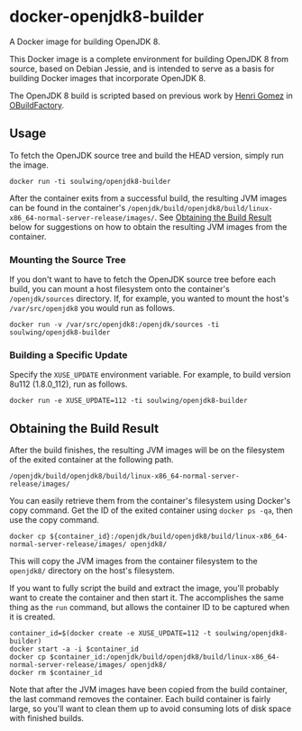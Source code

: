 docker-openjdk8-builder
=======================

A Docker image for building OpenJDK 8.

This Docker image is a complete environment for building OpenJDK 8 from source, based on Debian Jessie, and is intended to serve as a basis for building Docker images that incorporate OpenJDK 8.

The OpenJDK 8 build is scripted based on previous work by [Henri Gomez](https://github.com/hgomez) in
[OBuildFactory](https://github.com/hgomez/obuildfactory).


Usage
-----

To fetch the OpenJDK source tree and build the HEAD version, simply run the image.

```
docker run -ti soulwing/openjdk8-builder
```

After the container exits from a successful build, the resulting JVM images can be found in 
the container's `/openjdk/build/openjdk8/build/linux-x86_64-normal-server-release/images/`. See 
[Obtaining the Build Result](#obtaining-the-build-result) below for suggestions on how to obtain the resulting JVM images from the container.

### Mounting the Source Tree

If you don't want to have to fetch the OpenJDK source tree before each build, you can mount a host filesystem onto the container's `/openjdk/sources` directory. If, for example, you wanted to mount the host's `/var/src/openjdk8` you would run as follows.

```
docker run -v /var/src/openjdk8:/openjdk/sources -ti soulwing/openjdk8-builder
```

### Building a Specific Update

Specify the `XUSE_UPDATE` environment variable. For example, to build version 8u112 (1.8.0_112), run as follows.

```
docker run -e XUSE_UPDATE=112 -ti soulwing/openjdk8-builder
```

Obtaining the Build Result
--------------------------

After the build finishes, the resulting JVM images will be on the filesystem of the exited container at the
following path.

```
/openjdk/build/openjdk8/build/linux-x86_64-normal-server-release/images/
```

You can easily retrieve them from the container's filesystem using Docker's copy command. Get the ID of the exited container using `docker ps -qa`, then use the copy command.

```
docker cp ${container_id}:/openjdk/build/openjdk8/build/linux-x86_64-normal-server-release/images/ openjdk8/
```

This will copy the JVM images from the container filesystem to the `openjdk8/` directory on the host's filesystem.

If you want to fully script the build and extract the image, you'll probably want to create the container and then start it. The accomplishes the same thing as the `run` command, but allows the container ID to be captured when it is created.

```
container_id=$(docker create -e XUSE_UPDATE=112 -t soulwing/openjdk8-builder)
docker start -a -i $container_id
docker cp $container_id:/openjdk/build/openjdk8/build/linux-x86_64-normal-server-release/images/ openjdk8/
docker rm $container_id
```

Note that after the JVM images have been copied from the build container, the last command removes the container. Each build container is fairly large, so you'll want to clean them up to avoid consuming lots of disk space with finished builds.

